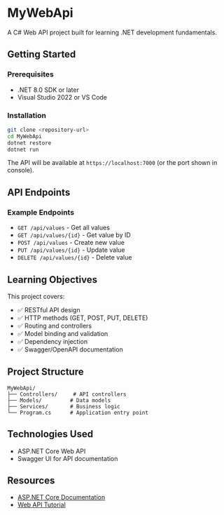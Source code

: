 # MyWebApi

A C# Web API project built for learning .NET development fundamentals.

## Getting Started

### Prerequisites
- .NET 8.0 SDK or later
- Visual Studio 2022 or VS Code

### Installation
```bash
git clone <repository-url>
cd MyWebApi
dotnet restore
dotnet run
```

The API will be available at `https://localhost:7000` (or the port shown in console).

## API Endpoints

### Example Endpoints
- `GET /api/values` - Get all values
- `GET /api/values/{id}` - Get value by ID
- `POST /api/values` - Create new value
- `PUT /api/values/{id}` - Update value
- `DELETE /api/values/{id}` - Delete value

## Learning Objectives

This project covers:
- ✅ RESTful API design
- ✅ HTTP methods (GET, POST, PUT, DELETE)
- ✅ Routing and controllers
- ✅ Model binding and validation
- ✅ Dependency injection
- ✅ Swagger/OpenAPI documentation

## Project Structure
```
MyWebApi/
├── Controllers/     # API controllers
├── Models/         # Data models
├── Services/       # Business logic
└── Program.cs      # Application entry point
```

## Technologies Used
- ASP.NET Core Web API
- Swagger UI for API documentation

## Resources
- [ASP.NET Core Documentation](https://docs.microsoft.com/en-us/aspnet/core/)
- [Web API Tutorial](https://docs.microsoft.com/en-us/aspnet/core/tutorials/first-web-api)
